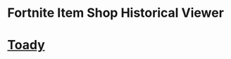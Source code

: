 # Fortnite Item Shop Historical Viewer

# [Toady](https://github.com/RogueMew/Fortnite-Item-Shop-Historical/blob/main/Output/2024-10-15-ItemShop.md)

